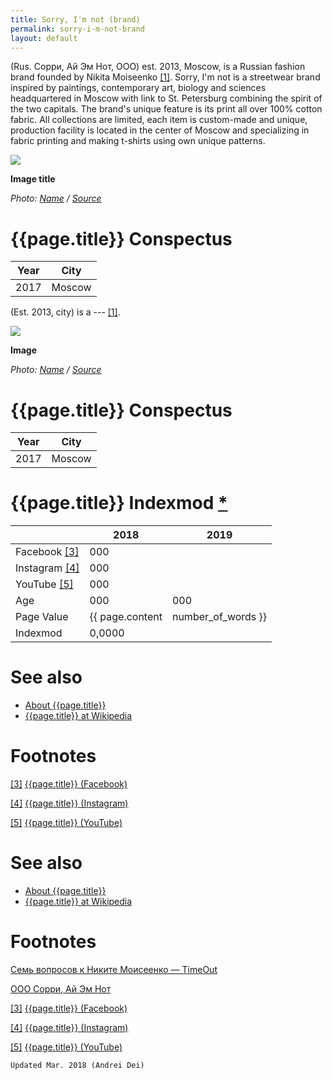 ```yaml
---
title: Sorry, I'm not (brand)
permalink: sorry-i-m-not-brand
layout: default
---
```

(Rus. Сорри, Ай Эм Нот, ООО) est. 2013, Moscow, is a Russian fashion brand founded by Nikita Moiseenko <span id="a1">[\[1\]](#f1)</span>. Sorry, I'm not is a streetwear brand inspired by paintings, contemporary art, biology and sciences headquartered in Moscow with link to St. Petersburg combining the spirit of the two capitals. The brand's unique feature is its print all over 100% cotton fabric. All collections are limited, each item is custom-made and unique, production facility is located in the center of Moscow and specializing in fabric printing and making t-shirts using own unique patterns.

![](/encyclopedia/images/image-name.jpg)

**Image title**

*Photo: [Name](index) / [Source](index)*

# {{page.title}} Conspectus

|Year|City|
|-|-|
|2017|Moscow|

(Est. 2013, city) is a --- <span id="a1">[\[1\]](#f1)</span>.

![](/encyclopedia/images/{{page.permalink}}.jpg)

**Image**

*Photo: [Name](index) / [Source](index)*

# {{page.title}} Conspectus

|Year|City|
|-|-|
|2017|Moscow|

# {{page.title}} Indexmod [*](indexmod)

||2018|2019|
|-|-|-|
|Facebook <span id="a3">[\[3\]](#f3)</span>|000||
|Instagram <span id="a4">[\[4\]](#f4)</span>|000||
|YouTube <span id="a5">[\[5\]](#f5)</span>|000||
|Age|000|000|
|Page Value|{{ page.content | number_of_words }}||
|Indexmod|0,0000||

# See also

+ [About {{page.title}}](index)
+ [{{page.title}} at Wikipedia](index)

# Footnotes

[[3]](#a3) <span id="f3"></span> [{{page.title}} (Facebook)](index)

[[4]](#a4) <span id="f4"></span> [{{page.title}} (Instagram)](index)

[[5]](#a5) <span id="f5"></span> [{{page.title}} (YouTube)](index)


# See also

+ [About {{page.title}}](index)
+ [{{page.title}} at Wikipedia](index)

# Footnotes

[Семь вопросов к Никите Моисеенко — TimeOut](http://www.timeout.ru/msk/feature/460728)

[ООО Сорри, Ай Эм Нот](http://sorryiamnot.com/)

[[3]](#a3) <span id="f3"></span> [{{page.title}} (Facebook)](index)

[[4]](#a4) <span id="f4"></span> [{{page.title}} (Instagram)](index)

[[5]](#a5) <span id="f5"></span> [{{page.title}} (YouTube)](index)

`Updated Mar. 2018 (Andrei Dei)`

